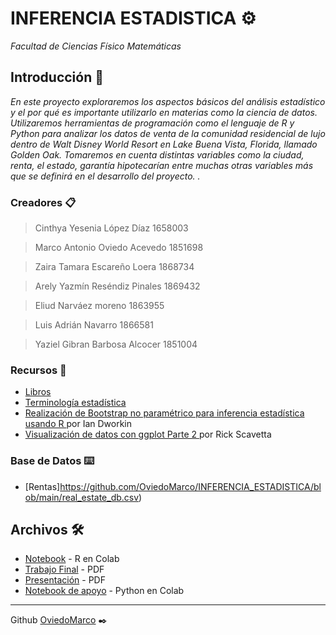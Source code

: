 # INFERENCIA ESTADISTICA ⚙️

_Facultad de Ciencias Físico Matemáticas_

## Introducción 🚀

_En este proyecto exploraremos los aspectos básicos del análisis estadístico y el por qué es importante utilizarlo en materias como la ciencia de datos. Utilizaremos herramientas de programación como el lenguaje de R y Python para analizar los datos de venta de la comunidad residencial de lujo dentro de Walt Disney World Resort en Lake Buena Vista, Florida, llamado Golden Oak. Tomaremos en cuenta distintas variables como la ciudad, renta, el estado, garantía hipotecarían entre muchas otras variables más que se definirá en el desarrollo del proyecto. ._

### Creadores 📋

>Cinthya Yesenia López Díaz 1658003  

>Marco Antonio Oviedo Acevedo 1851698 

>Zaira Tamara Escareño Loera 1868734 

>Arely Yazmín Reséndiz Pinales 1869432  

>Eliud Narváez moreno 1863955 

>Luis Adrián Navarro 1866581 

>Yaziel Gibran Barbosa Alcocer 1851004 

### Recursos 📖

* [Libros](https://github.com/mayraberrones94/Ciencia_de_Datos/tree/master/Mineria-datos/Libros) 
* <a href="http://www.statisticshowto.com/"> Terminología estadística </a><br>
* <a href="https://www.youtube.com/watch?v=TP6r5CTd9yM">Realización de Bootstrap no paramétrico para inferencia estadística usando R </a> por Ian Dworkin<br>
* <a href="https://www.datacamp.com/tracks/data-visualization-with-r"> Visualización de datos con ggplot Parte 2 </a> por Rick Scavetta <br>

### Base de Datos ⌨️

* [Rentas]https://github.com/OviedoMarco/INFERENCIA_ESTADISTICA/blob/main/real_estate_db.csv)

## Archivos 🛠️

* [Notebook](https://github.com/OviedoMarco/INFERENCIA_ESTADISTICA/blob/main/PIA_INFERENCIA_ESTADISTICA.ipynb) - R en Colab
* [Trabajo Final](https://github.com/OviedoMarco/INFERENCIA_ESTADISTICA/blob/main/pia%20inferencia%20.pdf) - PDF
* [Presentación](https://github.com/OviedoMarco/INFERENCIA_ESTADISTICA/blob/main/Inferencia%20Estadistica.pdf) - PDF
* [Notebook de apoyo](https://github.com/OviedoMarco/INFERENCIA_ESTADISTICA/blob/main/APOYO.ipynb) - Python en Colab

---
Github [OviedoMarco](https://github.com/OviedoMarco) ✒️
